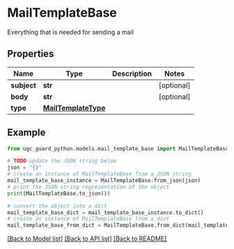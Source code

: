 # MailTemplateBase

Everything that is needed for sending a mail

## Properties

Name | Type | Description | Notes
------------ | ------------- | ------------- | -------------
**subject** | **str** |  | [optional] 
**body** | **str** |  | [optional] 
**type** | [**MailTemplateType**](MailTemplateType.md) |  | 

## Example

```python
from ugc_guard_python.models.mail_template_base import MailTemplateBase

# TODO update the JSON string below
json = "{}"
# create an instance of MailTemplateBase from a JSON string
mail_template_base_instance = MailTemplateBase.from_json(json)
# print the JSON string representation of the object
print(MailTemplateBase.to_json())

# convert the object into a dict
mail_template_base_dict = mail_template_base_instance.to_dict()
# create an instance of MailTemplateBase from a dict
mail_template_base_from_dict = MailTemplateBase.from_dict(mail_template_base_dict)
```
[[Back to Model list]](../README.md#documentation-for-models) [[Back to API list]](../README.md#documentation-for-api-endpoints) [[Back to README]](../README.md)


